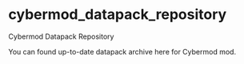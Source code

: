# cybermod_datapack_repository
Cybermod Datapack Repository


You can found up-to-date datapack archive here for Cybermod mod.
